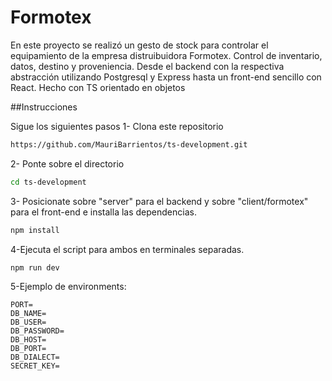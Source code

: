 # Formotex #

En este proyecto se realizó un gesto de stock para controlar el equipamiento de la empresa distruibuidora Formotex.
Control de inventario, datos, destino y proveniencia. 
Desde el backend con la respectiva abstracción utilizando Postgresql y Express hasta un front-end sencillo con React. Hecho con TS orientado en objetos

##Instrucciones

Sigue los siguientes pasos
1- Clona este repositorio
```bash
https://github.com/MauriBarrientos/ts-development.git
```

2- Ponte sobre el directorio 
```bash
cd ts-development
```

3- Posicionate sobre "server" para el backend y sobre "client/formotex" para el front-end e installa las dependencias.

```bash
npm install
```

4-Ejecuta el script para ambos en terminales separadas.
```bash
npm run dev
```

5-Ejemplo de environments:

```
PORT=
DB_NAME=
DB_USER=
DB_PASSWORD=
DB_HOST=
DB_PORT=
DB_DIALECT=
SECRET_KEY=